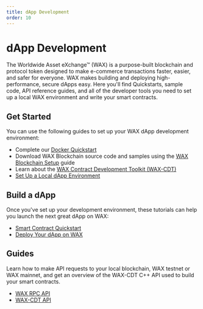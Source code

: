 ```yaml
---
title: dApp Development
order: 10
---
```


# dApp Development

The Worldwide Asset eXchange™ (WAX) is a purpose-built blockchain and protocol token designed to make e-commerce transactions faster, easier, and safer for everyone. WAX makes building and deploying high-performance, secure dApps easy. Here you'll find Quickstarts, sample code, API reference guides, and all of the developer tools you need to set up a local WAX environment and write your smart contracts.
## Get Started

You can use the following guides to set up your WAX dApp development environment:

  * Complete our [Docker Quickstart](/build/dapp-development/docker-setup/)
  * Download WAX Blockchain source code and samples using the [WAX Blockchain Setup](/build/dapp-development/wax-blockchain-setup/) guide
  * Learn about the [WAX Contract Development Toolkit (WAX-CDT)](/build/dapp-development/wax-cdt/)
  * [Set Up a Local dApp Environment](/build/dapp-development/setup-local-dapp-environment/)

<span class="anchor" id="buildDapp"></span>
<h2>Build a dApp</h2>

Once you've set up your development environment, these tutorials can help you launch the next great dApp on WAX:

  * [Smart Contract Quickstart](/build/dapp-development/smart-contract-quickstart/)
  * [Deploy Your dApp on WAX](/build/dapp-development/deploy-dapp-on-wax/)

<span class="anchor" id="guides"></span>
<h2>Guides</h2>

Learn how to make API requests to your local blockchain, WAX testnet or WAX mainnet, and get an overview of the WAX-CDT C++ API used to build your smart contracts.

  * [WAX RPC API](/learn/api-reference/)
  * [WAX-CDT API](/learn/api-reference/cdt_api/)

<ChildTableOfContents :max="2" title="More inside this section" />